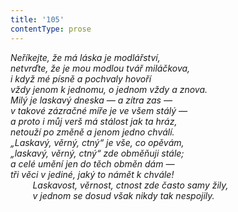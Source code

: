 ```yaml
---
title: '105'
contentType: prose
---
```


_Neříkejte, že má láska je modlářství,  
netvrďte, že je mou modlou tvář miláčkova,  
i když mé písně a pochvaly hovoří  
vždy jenom k jednomu, o jednom vždy a znova.  
Milý je laskavý dneska — a zítra zas —  
v takové zázračné míře je ve všem stálý —  
a proto i můj verš má stálost jak ta hráz,  
netouží po změně a jenom jedno chválí.  
„Laskavý, věrný, ctný“ je vše, co opěvám,  
„laskavý, věrný, ctný“ zde obměňuji stále;  
a celé umění jen do těch obměn dám —  
tři věci v jediné, jaký to námět k chvále!  
         Laskavost, věrnost, ctnost zde často samy žily,  
         v jednom se dosud však nikdy tak nespojily._
